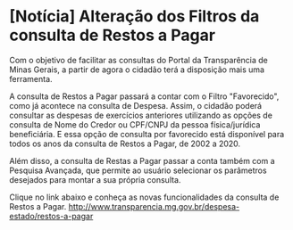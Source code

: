 # [Notícia] Alteração dos Filtros da consulta de Restos a Pagar

Com o objetivo de facilitar as consultas do Portal da Transparência de Minas Gerais, a partir de agora o cidadão terá a disposição mais uma ferramenta.

A consulta de Restos a Pagar passará a contar com o Filtro "Favorecido", como já acontece na consulta de Despesa. Assim, o cidadão poderá consultar as despesas de exercícios anteriores utilizando as opções de consulta de Nome do Credor ou CPF/CNPJ da pessoa física/jurídica beneficiária. E essa opção de consulta por favorecido está disponível para todos os anos da consulta de Restos a Pagar, de 2002 a 2020.

Além disso, a consulta de Restas a Pagar passar a conta também com a Pesquisa Avançada, que permite ao usuário selecionar os parâmetros desejados para montar a sua própria consulta.

Clique no link abaixo e conheça as novas funcionalidades da consulta de Restos a Pagar.
http://www.transparencia.mg.gov.br/despesa-estado/restos-a-pagar
